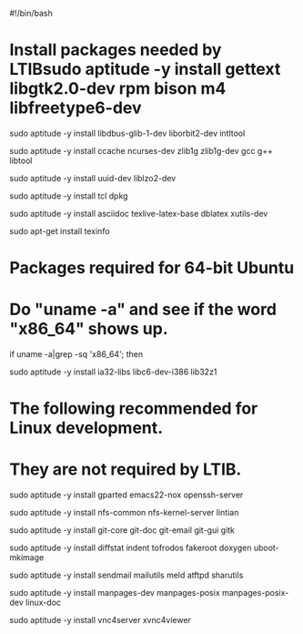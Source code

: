 #!/bin/bash 

# Install packages needed by LTIBsudo aptitude -y install gettext libgtk2.0-dev rpm bison m4 libfreetype6-dev 

sudo aptitude -y install libdbus-glib-1-dev liborbit2-dev intltool 

sudo aptitude -y install ccache ncurses-dev zlib1g zlib1g-dev gcc g++ libtool 

sudo aptitude -y install uuid-dev liblzo2-dev 

sudo aptitude -y install tcl dpkg 

sudo aptitude -y install asciidoc texlive-latex-base dblatex xutils-dev 

sudo apt-get install texinfo 

# Packages required for 64-bit Ubuntu 

# Do "uname -a" and see if the word "x86_64" shows up. 

if uname -a|grep -sq 'x86_64'; then 

sudo aptitude -y install ia32-libs libc6-dev-i386 lib32z1 

# The following recommended for Linux development. 

# They are not required by LTIB. 

sudo aptitude -y install gparted emacs22-nox openssh-server 

sudo aptitude -y install nfs-common nfs-kernel-server lintian 

sudo aptitude -y install git-core git-doc git-email git-gui gitk 

sudo aptitude -y install diffstat indent tofrodos fakeroot doxygen uboot-mkimage 

sudo aptitude -y install sendmail mailutils meld atftpd sharutils 

sudo aptitude -y install manpages-dev manpages-posix manpages-posix-dev linux-doc 

sudo aptitude -y install vnc4server xvnc4viewer